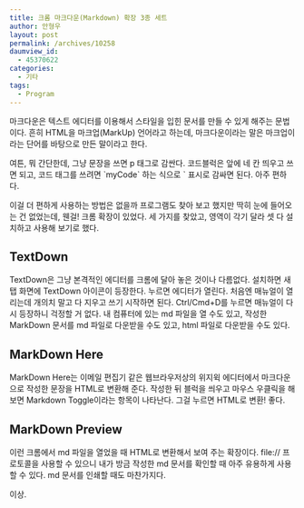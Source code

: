 ```yaml
---
title: 크롬 마크다운(Markdown) 확장 3종 세트
author: 안형우
layout: post
permalink: /archives/10258
daumview_id:
  - 45370622
categories:
  - 기타
tags:
  - Program
---
```

마크다운은 텍스트 에디터를 이용해서 스타일을 입힌 문서를 만들 수 있게 해주는 문법이다. 흔히 HTML을 마크업(MarkUp) 언어라고 하는데, 마크다운이라는 말은 마크업이라는 단어를 바탕으로 만든 말이라고 한다.

여튼, 뭐 간단한데, 그냥 문장을 쓰면 p 태그로 감싼다. 코드블럭은 앞에 네 칸 띄우고 쓰면 되고, 코드 태그를 쓰려면 \`myCode\` 하는 식으로 \` 표시로 감싸면 된다. 아주 편하다.

이걸 더 편하게 사용하는 방법은 없을까 프로그램도 찾아 보고 했지만 딱히 눈에 들어오는 건 없었는데, 웬걸! 크롬 확장이 있었다. 세 가지를 찾았고, 영역이 각기 달라 셋 다 설치하고 사용해 보기로 했다.

## TextDown

TextDown은 그냥 본격적인 에디터를 크롬에 달아 놓은 것이나 다름없다. 설치하면 새 탭 화면에 TextDown 아이콘이 등장한다. 누르면 에디터가 열린다. 처음엔 매뉴얼이 열리는데 개의치 말고 다 지우고 쓰기 시작하면 된다. Ctrl/Cmd+D를 누르면 매뉴얼이 다시 등장하니 걱정할 거 없다. 내 컴퓨터에 있는 md 파일을 열 수도 있고, 작성한 MarkDown 문서를 md 파일로 다운받을 수도 있고, html 파일로 다운받을 수도 있다.

## MarkDown Here

MarkDown Here는 이메일 편집기 같은 웹브라우저상의 위지윅 에디터에서 마크다운으로 작성한 문장을 HTML로 변환해 준다. 작성한 뒤 블럭을 씌우고 마우스 우클릭을 해 보면 Markdown Toggle이라는 항목이 나타난다. 그걸 누르면 HTML로 변환! 좋다.

## MarkDown Preview

이런 크롬에서 md 파일을 열었을 때 HTML로 변환해서 보여 주는 확장이다. file:// 프로토콜을 사용할 수 있으니 내가 방금 작성한 md 문서를 확인할 때 아주 유용하게 사용할 수 있다. md 문서를 인쇄할 때도 마찬가지다.

이상.
